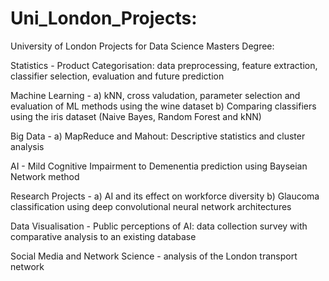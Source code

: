 # Uni_London_Projects:

University of London Projects for Data Science Masters Degree:

Statistics - Product Categorisation: data preprocessing, feature extraction, classifier selection, evaluation and future prediction

Machine Learning - a) kNN, cross valudation, parameter selection and evaluation of ML methods using the wine dataset b) Comparing classifiers using the iris dataset (Naive Bayes, Random Forest and kNN)

Big Data - a) MapReduce and Mahout: Descriptive statistics and cluster analysis

AI - Mild Cognitive Impairment to Demenentia prediction using Bayseian Network method

Research Projects - a) AI and its effect on workforce diversity b) Glaucoma classification using deep convolutional neural network architectures

Data Visualisation - Public perceptions of AI: data collection survey with comparative analysis to an existing database

Social Media and Network Science - analysis of the London transport network
